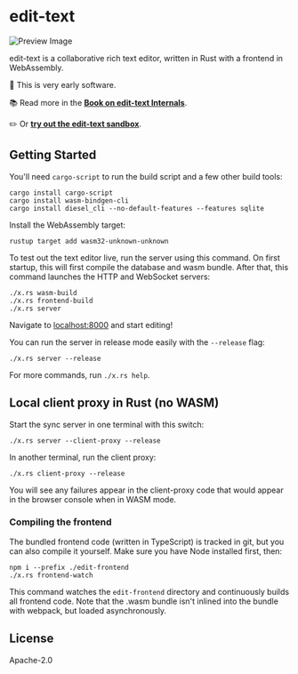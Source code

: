 # edit-text

![Preview Image](https://user-images.githubusercontent.com/80639/37248514-50f31bcc-24a2-11e8-9be0-9f7d6132289b.png)

edit-text is a collaborative rich text editor, written in Rust with a frontend in WebAssembly.

👶 This is very early software.

📚 Read more in the [**Book on edit-text Internals**](http://tcr.github.io/edit-text/).

✏️ Or [**try out the edit-text sandbox**](http://sandbox.edit.io/).

## Getting Started

You'll need `cargo-script` to run the build script and a few other build tools:

```
cargo install cargo-script
cargo install wasm-bindgen-cli
cargo install diesel_cli --no-default-features --features sqlite
```

Install the WebAssembly target:

```
rustup target add wasm32-unknown-unknown
```

To test out the text editor live, run the server using this command. On first startup, this will first compile the database and wasm bundle. After that, this command launches the HTTP and WebSocket servers:

```
./x.rs wasm-build
./x.rs frontend-build
./x.rs server
```

Navigate to <localhost:8000> and start editing!

You can run the server in release mode easily with the `--release` flag:

```
./x.rs server --release
```

For more commands, run `./x.rs help`.

## Local client proxy in Rust (no WASM)

Start the sync server in one terminal with this switch:

```
./x.rs server --client-proxy --release
```

In another terminal, run the client proxy:

```
./x.rs client-proxy --release
```

You will see any failures appear in the client-proxy code that would appear in the browser console when in WASM mode.

### Compiling the frontend

The bundled frontend code (written in TypeScript) is tracked in git, but you can also compile it yourself. Make sure you have Node installed first, then:

```
npm i --prefix ./edit-frontend
./x.rs frontend-watch
```

This command watches the `edit-frontend` directory and continuously builds all frontend code. Note that the .wasm bundle isn't inlined into the bundle with webpack, but loaded asynchronously.

## License

Apache-2.0
